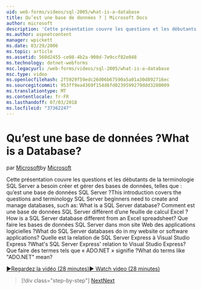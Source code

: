 ```yaml
---
uid: web-forms/videos/sql-2005/what-is-a-database
title: Qu’est une base de données ? | Microsoft Docs
author: microsoft
description: 'Cette présentation couvre les questions et les débutants de la terminologie SQL Server a besoin créer et gérer des bases de données, telles que : qu’est une base de données SQL Server ? Comment faire...'
ms.author: aspnetcontent
manager: wpickett
ms.date: 03/29/2006
ms.topic: article
ms.assetid: 560d2455-ce08-4b2a-900d-7e9ccf82e048
ms.technology: dotnet-webforms
msc.legacyurl: /web-forms/videos/sql-2005/what-is-a-database
msc.type: video
ms.openlocfilehash: 2f5929f59edc26d06b67590a5a01a30d892716ec
ms.sourcegitcommit: 953ff9ea4369f154d6fd0239599279ddd3280009
ms.translationtype: MT
ms.contentlocale: fr-FR
ms.lasthandoff: 07/03/2018
ms.locfileid: "37362247"
---
```

<a name="what-is-a-database"></a><span data-ttu-id="f6354-105">Qu’est une base de données ?</span><span class="sxs-lookup"><span data-stu-id="f6354-105">What is a Database?</span></span>
====================
<span data-ttu-id="f6354-106">par [Microsoft](https://github.com/microsoft)</span><span class="sxs-lookup"><span data-stu-id="f6354-106">by [Microsoft](https://github.com/microsoft)</span></span>

<span data-ttu-id="f6354-107">Cette présentation couvre les questions et les débutants de la terminologie SQL Server a besoin créer et gérer des bases de données, telles que : qu’est une base de données SQL Server ?</span><span class="sxs-lookup"><span data-stu-id="f6354-107">This introduction covers the questions and terminology SQL Server beginners need to create and manage databases, such as: What is a SQL Server database?</span></span> <span data-ttu-id="f6354-108">Comment est une base de données SQL Server différent d’une feuille de calcul Excel ?</span><span class="sxs-lookup"><span data-stu-id="f6354-108">How is a SQL Server database different from an Excel spreadsheet?</span></span> <span data-ttu-id="f6354-109">Que faire les bases de données SQL Server dans mon site Web des applications logicielles ?</span><span class="sxs-lookup"><span data-stu-id="f6354-109">What do SQL Server databases do in my website or software applications?</span></span> <span data-ttu-id="f6354-110">Quelle est la relation de SQL Server Express à Visual Studio Express ?</span><span class="sxs-lookup"><span data-stu-id="f6354-110">What's SQL Server Express' relation to Visual Studio Express?</span></span> <span data-ttu-id="f6354-111">Que faire des termes tels que « ADO.NET » signifie ?</span><span class="sxs-lookup"><span data-stu-id="f6354-111">What do terms like "ADO.NET" mean?</span></span>

[<span data-ttu-id="f6354-112">&#9654;Regardez la vidéo (28 minutes)</span><span class="sxs-lookup"><span data-stu-id="f6354-112">&#9654; Watch video (28 minutes)</span></span>](https://channel9.msdn.com/Blogs/ASP-NET-Site-Videos/what-is-a-database)

> [!div class="step-by-step"]
> [<span data-ttu-id="f6354-113">Next</span><span class="sxs-lookup"><span data-stu-id="f6354-113">Next</span></span>](understanding-database-tables-and-records.md)
